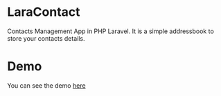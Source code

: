# LaraContact
Contacts Management App in PHP Laravel. It is a simple addressbook to store your contacts details.

# Demo

You can see the demo [here](https://www.youtube.com/watch?v=s2YHXgJEqgY)
